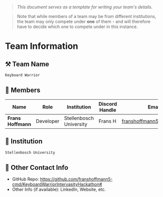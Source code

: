 > *This document serves as a template for writing your team's details.*

> Note that while members of a team may be from different institutions, the team may only compete under **one** of them - and will therefore have to decide which one to compete under in this instance.

# Team Information

## ⚒️ Team Name
``` c
Keyboard Warrior
```

## 👥 Members
| Name     | Role                | Institution           | Discord Handle | Email |
|----------|---------------------|-----------------------| -------------------|-------------|
| **Frans Hoffmann**   |  Developer  | Stellenbosch University | Frans H | <franshoffmann5@gmail.com> |


## 🏫 Institution
``` c
Stellenbosch University
```

## 📧 Other Contact Info
- GitHub Repo: <https://github.com/franshoffmann5-cmd/KeyboardWarriorIntervasityHackathon#>
- Other Info (if available): LinkedIn, Website, etc.
